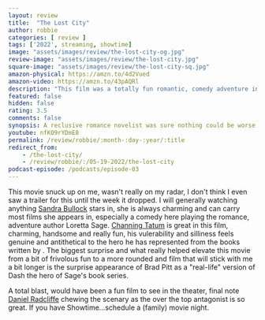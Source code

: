 ```yaml
---
layout: review
title:  "The Lost City"
author: robbie
categories: [ review ]
tags: ['2022', streaming, showtime]
image: "assets/images/review/the-lost-city-og.jpg"
review-image: "assets/images/review/the-lost-city.jpg"
square-image: "assets/images/review/the-lost-city-sq.jpg"
amazon-physical: https://amzn.to/4d2Vued
amazon-video: https://amzn.to/43pAQRl
description: "This film was a totally fun romantic, comedy adventure in the vein of Romancing the Stone or even Raiders of the Lost Ark."
featured: false
hidden: false
rating: 3.5
comments: false
synopsis: A reclusive romance novelist was sure nothing could be worse than getting stuck on a book tour with her cover model until a kidnapping attempt sweeps them both into a cutthroat jungle adventure, proving life can be so much stranger, and more romantic, than any of her paperback fictions.
youtube: nfKO9rYDmE8
permalink: /review/robbie/:month-:day-:year/:title
redirect_from:
    - /the-lost-city/
    - /review/robbie/:/05-19-2022/the-lost-city
podcast-episode: /podcasts/episode-03
---
```


This movie snuck up on me, wasn't really on my radar, I don't think I even saw a trailer for this until the week it dropped.  I will generally watching anything <a href="https://www.imdb.com/name/nm0000113/">Sandra Bullock</a> stars in, she is always charming and can carry most films she appears in, especially a comedy here playing the romance, adventure author Loretta Sage.  <a href="https://www.imdb.com/name/nm1475594/">Channing Tatum</a> is great in this film, charming, handsome and really fun, his vulerability and silliness feels genuine and antithetical to the hero he has represented from the books written by .  The biggest surprise and what really helped elevate this movie from a bit of frivolous fun to a more rounded and film that will stick with me a bit longer is the surprise appearance of Brad Pitt as a "real-life" version of Dash the hero of Sage's book series.  

A total blast, would have been a fun film to see in the theater, final note <a href="https://www.imdb.com/name/nm0705356/">Daniel Radcliffe</a> chewing the scenary as the over the top antagonist is so great. If you have Showtime...schedule a (family) movie night.

